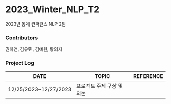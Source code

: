 # 2023_Winter_NLP_T2
2023년 동계 컨퍼런스 NLP 2팀

### Contributors 
권하연, 김유민, 김예원, 황의지

### Project Log
|DATE|TOPIC|REFERENCE|
|----|-----|---------|
|12/25/2023~12/27/2023|프로젝트 주제 구상 및 의논||
